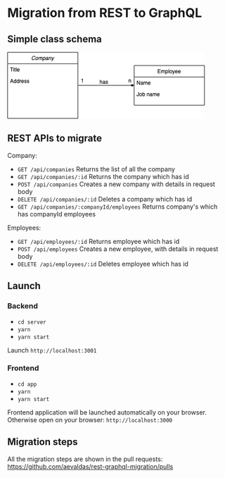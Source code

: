 # Migration from REST to GraphQL

## Simple class schema
![Class schema](https://github.com/aevaldas/rest-graphql-migration/blob/master/class-uml.png)

## REST APIs to migrate
Company:
* `GET /api/companies`  Returns the list of all the company
* `GET /api/companies/:id` Returns the company which has id
* `POST /api/companies` Creates a new company with details in request body
* `DELETE /api/companies/:id` Deletes a company which has id
* `GET /api/companies/:companyId/employees` Returns company's which has companyId employees

Employees:
* `GET /api/employees/:id` Returns employee which has id
* `POST /api/employees` Creates a new employee, with details in request body
* `DELETE /api/employees/:id` Deletes employee which has id

## Launch
### Backend
* `cd server`
* `yarn`
* `yarn start`

Launch `http://localhost:3001`

### Frontend
* `cd app`
* `yarn`
* `yarn start`

Frontend application will be launched automatically on your browser. Otherwise open on your browser: `http://localhost:3000`

## Migration steps
All the migration steps are shown in the pull requests: https://github.com/aevaldas/rest-graphql-migration/pulls
